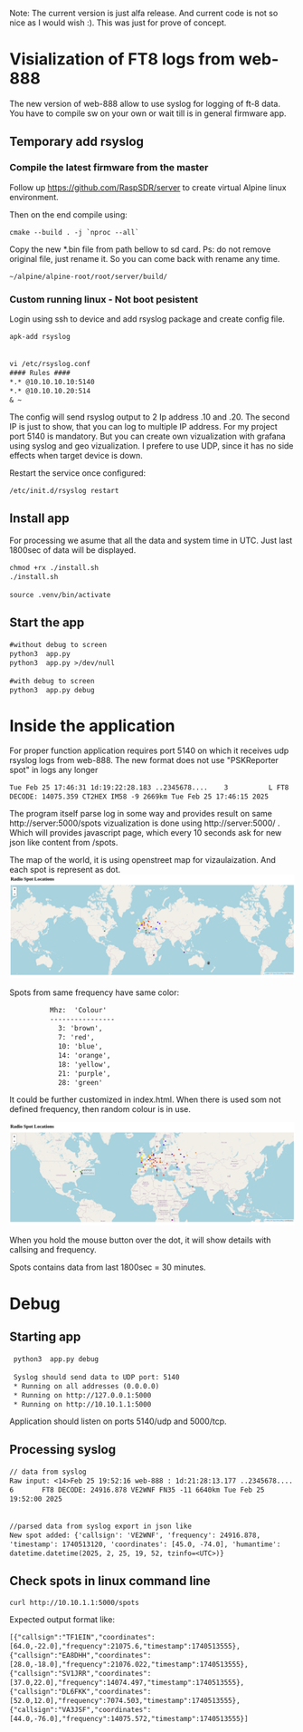 Note: The current version is just alfa release. And current code is not so nice as I would wish :). This was just for prove of concept.

# Visialization of FT8 logs from web-888

The new version of web-888 allow to use syslog for logging of ft-8 data.
You have to compile sw on your own or wait till is in general firmware app.




## Temporary add rsyslog

### Compile the latest firmware from the master
Follow up https://github.com/RaspSDR/server to create virtual Alpine linux environment.

Then on the end compile using:
```
cmake --build . -j `nproc --all`
```

Copy the new *.bin file from path bellow to sd card. 
Ps: do not remove original file, just rename it.
So you can come back with rename any time.

```
~/alpine/alpine-root/root/server/build/
```



### Custom running linux - Not boot pesistent

Login using ssh to device and add rsyslog package and create config file.

```
apk-add rsyslog


vi /etc/rsyslog.conf
#### Rules ####
*.* @10.10.10.10:5140
*.* @10.10.10.20:514
& ~
```

The config will send rsyslog output to 2 Ip address .10 and .20. The second IP is just to show, 
that you can log to multiple IP address. For my project port 5140 is mandatory.
But you can create own vizualization with grafana using syslog and geo vizualization.
I prefere to use UDP, since it has no side effects when target device is down.

Restart the service once configured:
```
/etc/init.d/rsyslog restart
```


## Install app

For processing we asume that all the data and system time in UTC.
Just last 1800sec of data will be displayed.

```
chmod +rx ./install.sh
./install.sh

source .venv/bin/activate
```


## Start the app
```
#without debug to screen
python3  app.py 
python3  app.py >/dev/null

#with debug to screen
python3  app.py debug
```


# Inside the application

For proper function application requires port 5140 on which it receives udp rsyslog logs from web-888.
The new format does not use "PSKReporter spot" in logs any longer

```
Tue Feb 25 17:46:31 1d:19:22:28.183 ..2345678....    3          L FT8 DECODE: 14075.359 CT2HEX IM58 -9 2669km Tue Feb 25 17:46:15 2025
```

The program itself parse log in some way and provides result on same  http://server:5000/spots vizualization is done using
http://server:5000/ . Which will provides javascript page, which every 10 seconds ask for new json like content from /spots.

The map of the world, it is using openstreet map for vizaulaization. And each spot is represent as dot.
![world map](./document/show-all.png "world map")

Spots from same frequency have same color:
```
          Mhz:  'Colour'
          ----------------
            3: 'brown',
            7: 'red',
            10: 'blue',
            14: 'orange',
            18: 'yellow',
            21: 'purple',
            28: 'green'
```
It could be further customized in index.html.
When there is used som not defined frequency, then random colour is in use.


![detail](./document/detail.png "detail")

When you hold the mouse button over the dot, it will show details with callsing and frequency.

Spots contains data from last 1800sec = 30 minutes.


# Debug


## Starting app
```
 python3  app.py debug 

 Syslog should send data to UDP port: 5140
 * Running on all addresses (0.0.0.0)
 * Running on http://127.0.0.1:5000
 * Running on http://10.10.1.1:5000
```

Application should listen on ports 5140/udp and 5000/tcp.


## Processing  syslog


```
// data from syslog
Raw input: <14>Feb 25 19:52:16 web-888 : 1d:21:28:13.177 ..2345678....       6       FT8 DECODE: 24916.878 VE2WNF FN35 -11 6640km Tue Feb 25 19:52:00 2025


//parsed data from syslog export in json like
New spot added: {'callsign': 'VE2WNF', 'frequency': 24916.878, 'timestamp': 1740513120, 'coordinates': [45.0, -74.0], 'humantime': datetime.datetime(2025, 2, 25, 19, 52, tzinfo=<UTC>)}
```


## Check spots in linux command line
```
curl http://10.10.1.1:5000/spots
```

Expected output format like:
```
[{"callsign":"TF1EIN","coordinates":[64.0,-22.0],"frequency":21075.6,"timestamp":1740513555},{"callsign":"EA8DHH","coordinates":[28.0,-18.0],"frequency":21076.022,"timestamp":1740513555},{"callsign":"SV1JRR","coordinates":[37.0,22.0],"frequency":14074.497,"timestamp":1740513555},{"callsign":"DL6FKK","coordinates":[52.0,12.0],"frequency":7074.503,"timestamp":1740513555},{"callsign":"VA3JSF","coordinates":[44.0,-76.0],"frequency":14075.572,"timestamp":1740513555}]
```
